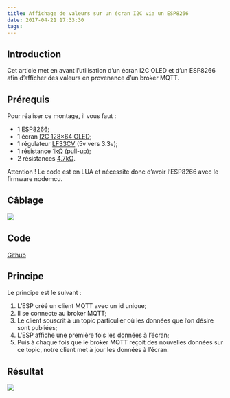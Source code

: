 ```yaml
---
title: Affichage de valeurs sur un écran I2C via un ESP8266
date: 2017-04-21 17:33:30
tags:
---
```


## Introduction

Cet article met en avant l’utilisation d’un écran I2C OLED et d’un ESP8266 afin d’afficher des valeurs en provenance d’un broker MQTT.

## Prérequis

Pour réaliser ce montage, il vous faut :

- 1 [ESP8266](http://www.ebay.fr/itm/ESP8266-Serial-WIFI-Wireless-TransceiveR-Module-Send-Receive-LWIP-AP-STA-/271935772447?hash=item3f50a2971f:g:QEYAAOSw9N1VrfAJ);
- 1 écran [I2C 128×64 OLED](http://www.ebay.com/itm/0-96-I2C-IIC-SPI-Serial-128X64-White-OLED-LCD-LED-Display-Module-for-Arduino-/201428440360?hash=item2ee6121528:g:MOYAAOSwv0tVeD0N);
- 1 régulateur [LF33CV](http://www.ebay.fr/itm/LF33CV-Regulateur-TO-220-3V3-0-5A-STM-lot-de-5-ou-10-/181701724632?var=&hash=item2a4e4449d8:m:mzy0HUMgtVw3B4YO5VCN2-g) (5v vers 3.3v);
- 1 résistance [1kΩ](http://www.ebay.fr/itm/resistance-1-4w-0-25w-1-10-100-1K-10K-100K-ohms-/171088290472) (pull-up);
- 2 résistances [4.7kΩ](http://www.ebay.com/itm/100PCS-4-7K-4K7-Ohms-1-4W-0-25W-5-Carbon-Film-Resistors-Resistance-/252071125870?hash=item3ab09c236e:g:k9EAAOSwjVVV3n3n).

Attention !
Le code est en LUA et nécessite donc d’avoir l’ESP8266 avec le firmware nodemcu.

## Câblage

![](/images/i2c_display_scheme.png)

## Code

[Github](https://github.com/Wifsimster/i2c-display-mqtt)

## Principe

Le principe est le suivant :

1. L’ESP créé un client MQTT avec un id unique;
2. Il se connecte au broker MQTT;
3. Le client souscrit à un topic particulier où les données que l’on désire sont publiées;
4. L’ESP affiche une première fois les données à l’écran;
5. Puis à chaque fois que le broker MQTT reçoit des nouvelles données sur ce topic, notre client met à jour les données à l’écran.
 
## Résultat

![](/images/i2c_display.jpg)